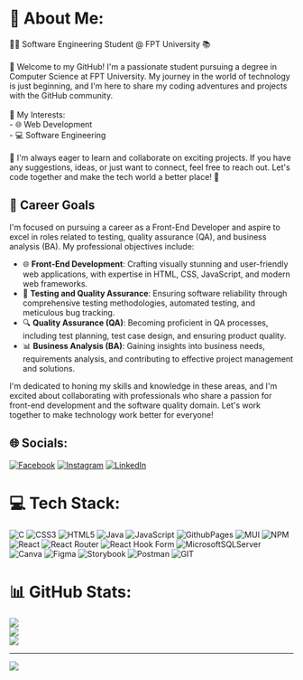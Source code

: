 # 💫 About Me:
👨‍🎓 Software Engineering Student @ FPT University 📚<br><br>👋 Welcome to my GitHub! I'm a passionate student pursuing a degree in Computer Science at FPT University. My journey in the world of technology is just beginning, and I'm here to share my coding adventures and projects with the GitHub community.<br><br>🌟 My Interests:<br>- 🌐 Web Development<br>- 💻 Software Engineering<br><br>🚀 I'm always eager to learn and collaborate on exciting projects. If you have any suggestions, ideas, or just want to connect, feel free to reach out. Let's code together and make the tech world a better place! 🚀

## 🎯 Career Goals

I'm focused on pursuing a career as a Front-End Developer and aspire to excel in roles related to testing, quality assurance (QA), and business analysis (BA). My professional objectives include:

- 🌐 **Front-End Development**: Crafting visually stunning and user-friendly web applications, with expertise in HTML, CSS, JavaScript, and modern web frameworks.
- 🧪 **Testing and Quality Assurance**: Ensuring software reliability through comprehensive testing methodologies, automated testing, and meticulous bug tracking.
- 🔍 **Quality Assurance (QA)**: Becoming proficient in QA processes, including test planning, test case design, and ensuring product quality.
- 📊 **Business Analysis (BA)**: Gaining insights into business needs, requirements analysis, and contributing to effective project management and solutions.

I'm dedicated to honing my skills and knowledge in these areas, and I'm excited about collaborating with professionals who share a passion for front-end development and the software quality domain. Let's work together to make technology work better for everyone!

## 🌐 Socials:
[![Facebook](https://img.shields.io/badge/Facebook-%231877F2.svg?logo=Facebook&logoColor=white)](https://facebook.com/zanef.8) [![Instagram](https://img.shields.io/badge/Instagram-%23E4405F.svg?logo=Instagram&logoColor=white)](https://instagram.com/zanep_8) [![LinkedIn](https://img.shields.io/badge/LinkedIn-%230077B5.svg?logo=linkedin&logoColor=white)](https://linkedin.com/in/zanep08) 

# 💻 Tech Stack:
![C](https://img.shields.io/badge/c-%2300599C.svg?style=for-the-badge&logo=c&logoColor=white) ![CSS3](https://img.shields.io/badge/css3-%231572B6.svg?style=for-the-badge&logo=css3&logoColor=white) ![HTML5](https://img.shields.io/badge/html5-%23E34F26.svg?style=for-the-badge&logo=html5&logoColor=white) ![Java](https://img.shields.io/badge/java-%23ED8B00.svg?style=for-the-badge&logo=openjdk&logoColor=white) ![JavaScript](https://img.shields.io/badge/javascript-%23323330.svg?style=for-the-badge&logo=javascript&logoColor=%23F7DF1E) ![GithubPages](https://img.shields.io/badge/github%20pages-121013?style=for-the-badge&logo=github&logoColor=white) ![MUI](https://img.shields.io/badge/MUI-%230081CB.svg?style=for-the-badge&logo=mui&logoColor=white) ![NPM](https://img.shields.io/badge/NPM-%23CB3837.svg?style=for-the-badge&logo=npm&logoColor=white) ![React](https://img.shields.io/badge/react-%2320232a.svg?style=for-the-badge&logo=react&logoColor=%2361DAFB) ![React Router](https://img.shields.io/badge/React_Router-CA4245?style=for-the-badge&logo=react-router&logoColor=white) ![React Hook Form](https://img.shields.io/badge/React%20Hook%20Form-%23EC5990.svg?style=for-the-badge&logo=reacthookform&logoColor=white) ![MicrosoftSQLServer](https://img.shields.io/badge/Microsoft%20SQL%20Server-CC2927?style=for-the-badge&logo=microsoft%20sql%20server&logoColor=white) ![Canva](https://img.shields.io/badge/Canva-%2300C4CC.svg?style=for-the-badge&logo=Canva&logoColor=white) ![Figma](https://img.shields.io/badge/figma-%23F24E1E.svg?style=for-the-badge&logo=figma&logoColor=white) ![Storybook](https://img.shields.io/badge/-Storybook-FF4785?style=for-the-badge&logo=storybook&logoColor=white) ![Postman](https://img.shields.io/badge/Postman-FF6C37?style=for-the-badge&logo=postman&logoColor=white) ![GIT](https://img.shields.io/badge/Git-fc6d26?style=for-the-badge&logo=git&logoColor=white)
# 📊 GitHub Stats:
![](https://github-readme-stats.vercel.app/api?username=Zanef08&theme=dracula&hide_border=false&include_all_commits=true&count_private=true)<br/>
![](https://github-readme-streak-stats.herokuapp.com/?user=Zanef08&theme=dracula&hide_border=false)<br/>
![](https://github-readme-stats.vercel.app/api/top-langs/?username=Zanef08&theme=dracula&hide_border=false&include_all_commits=true&count_private=true&layout=compact)

---
[![](https://visitcount.itsvg.in/api?id=Zanef08&icon=0&color=12)](https://visitcount.itsvg.in)

<!-- Proudly created with GPRM ( https://gprm.itsvg.in ) -->
